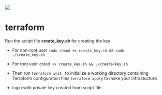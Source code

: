 ![](https://img.shields.io/badge/Terraform-15.3-green) ![]()
# terraform
Run the script file **create_key.sh** for creating the key
* For non-root user
`sudo chmod +x create_key.sh && sudo ./create_key.sh`
* For root user
`chmod +x create_key.sh && ./create+key.sh`

* Then run `terraform init ` to initialize a working directory containing Terraform configuration files 
`terraform apply` to make your infrastucture 
* login with private key created from script file

